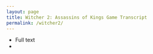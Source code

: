 ```yaml
---
layout: page
title: Witcher 2: Assassins of Kings Game Transcript
permalink: /witcher2/
---
```

* Full text
*

